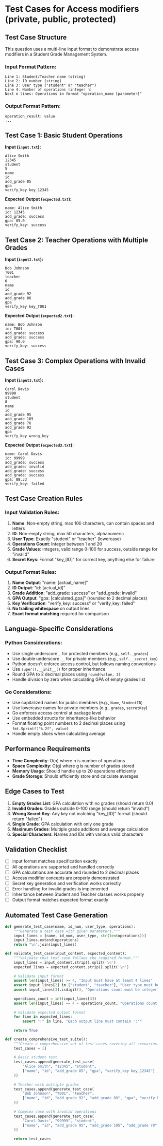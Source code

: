 # Test Cases for Access modifiers (private, public, protected)

## Test Case Structure
This question uses a multi-line input format to demonstrate access modifiers in a Student Grade Management System.

### Input Format Pattern:
```
Line 1: Student/Teacher name (string)
Line 2: ID number (string) 
Line 3: User type ("student" or "teacher")
Line 4: Number of operations (integer n)
Next n lines: Operations in format "operation_name [parameter]"
```

### Output Format Pattern:
```
operation_result: value
...
```

## Test Case 1: Basic Student Operations
**Input (`input.txt`):**
```
Alice Smith
12345
student
5
name
id
add_grade 85
gpa
verify_key key_12345
```
**Expected Output (`expected.txt`):**
```
name: Alice Smith
id: 12345
add_grade: success
gpa: 85.0
verify_key: success
```

## Test Case 2: Teacher Operations with Multiple Grades
**Input (`input2.txt`):**
```
Bob Johnson
T001
teacher
6
name
id
add_grade 92
add_grade 88
gpa
verify_key key_T001
```
**Expected Output (`expected2.txt`):**
```
name: Bob Johnson
id: T001
add_grade: success
add_grade: success
gpa: 90.0
verify_key: success
```

## Test Case 3: Complex Operations with Invalid Cases
**Input (`input3.txt`):**
```
Carol Davis
99999
student
8
name
id
add_grade 95
add_grade 105
add_grade 78
add_grade 92
gpa
verify_key wrong_key
```
**Expected Output (`expected3.txt`):**
```
name: Carol Davis
id: 99999
add_grade: success
add_grade: invalid
add_grade: success
add_grade: success
gpa: 88.33
verify_key: failed
```

## Test Case Creation Rules

### Input Validation Rules:
1. **Name**: Non-empty string, max 100 characters, can contain spaces and letters
2. **ID**: Non-empty string, max 50 characters, alphanumeric
3. **User Type**: Exactly "student" or "teacher" (lowercase)
4. **Operations Count**: Integer between 1 and 20
5. **Grade Values**: Integers, valid range 0-100 for success, outside range for "invalid"
6. **Secret Keys**: Format "key_[ID]" for correct key, anything else for failure

### Output Format Rules:
1. **Name Output**: "name: [actual_name]"
2. **ID Output**: "id: [actual_id]" 
3. **Grade Addition**: "add_grade: success" or "add_grade: invalid"
4. **GPA Output**: "gpa: [calculated_gpa]" (rounded to 2 decimal places)
5. **Key Verification**: "verify_key: success" or "verify_key: failed"
6. **No trailing whitespace** on output lines
7. **Exact format matching** required for comparison

## Language-Specific Considerations

### Python Considerations:
- Use single underscore `_` for protected members (e.g., `self._grades`)
- Use double underscore `__` for private members (e.g., `self.__secret_key`)
- Python doesn't enforce access control, but follows naming conventions
- Use `super().__init__()` for proper inheritance
- Round GPA to 2 decimal places using `round(value, 2)`
- Handle division by zero when calculating GPA of empty grades list

### Go Considerations:
- Use capitalized names for public members (e.g., `Name`, `StudentID`)
- Use lowercase names for private members (e.g., `grades`, `secretKey`)
- Go enforces access control at package level
- Use embedded structs for inheritance-like behavior
- Format floating point numbers to 2 decimal places using `fmt.Sprintf("%.2f", value)`
- Handle empty slices when calculating average

## Performance Requirements
- **Time Complexity**: O(n) where n is number of operations
- **Space Complexity**: O(g) where g is number of grades stored
- **Memory Usage**: Should handle up to 20 operations efficiently
- **Grade Storage**: Should efficiently store and calculate averages

## Edge Cases to Test
1. **Empty Grades List**: GPA calculation with no grades (should return 0.0)
2. **Invalid Grades**: Grades outside 0-100 range (should return "invalid")
3. **Wrong Secret Key**: Any key not matching "key_[ID]" format (should return "failed")
4. **Single Grade**: GPA calculation with only one grade
5. **Maximum Grades**: Multiple grade additions and average calculation
6. **Special Characters**: Names and IDs with various valid characters

## Validation Checklist
- [ ] Input format matches specification exactly
- [ ] All operations are supported and handled correctly
- [ ] GPA calculations are accurate and rounded to 2 decimal places
- [ ] Access modifier concepts are properly demonstrated
- [ ] Secret key generation and verification works correctly
- [ ] Error handling for invalid grades is implemented
- [ ] Inheritance between Student and Teacher classes works properly
- [ ] Output format matches expected format exactly

## Automated Test Case Generation
```python
def generate_test_case(name, id_num, user_type, operations):
    """Generate a test case with given parameters."""
    input_lines = [name, id_num, user_type, str(len(operations))]
    input_lines.extend(operations)
    return "\n".join(input_lines)

def validate_test_case(input_content, expected_content):
    """Validate that test case follows the required format."""
    input_lines = input_content.strip().split('\n')
    expected_lines = expected_content.strip().split('\n')
    
    # Validate input format
    assert len(input_lines) >= 4, "Input must have at least 4 lines"
    assert input_lines[2] in ["student", "teacher"], "User type must be 'student' or 'teacher'"
    assert input_lines[3].isdigit(), "Operations count must be integer"
    
    operations_count = int(input_lines[3])
    assert len(input_lines) == 4 + operations_count, "Operations count must match actual operations"
    
    # Validate expected output format
    for line in expected_lines:
        assert ":" in line, "Each output line must contain ':'"
    
    return True

def create_comprehensive_test_suite():
    """Create a comprehensive set of test cases covering all scenarios."""
    test_cases = []
    
    # Basic student test
    test_cases.append(generate_test_case(
        "Alice Smith", "12345", "student",
        ["name", "id", "add_grade 85", "gpa", "verify_key key_12345"]
    ))
    
    # Teacher with multiple grades
    test_cases.append(generate_test_case(
        "Bob Johnson", "T001", "teacher", 
        ["name", "id", "add_grade 92", "add_grade 88", "gpa", "verify_key key_T001"]
    ))
    
    # Complex case with invalid operations
    test_cases.append(generate_test_case(
        "Carol Davis", "99999", "student",
        ["name", "id", "add_grade 95", "add_grade 105", "add_grade 78", "add_grade 92", "gpa", "verify_key wrong_key"]
    ))
    
    return test_cases
```
